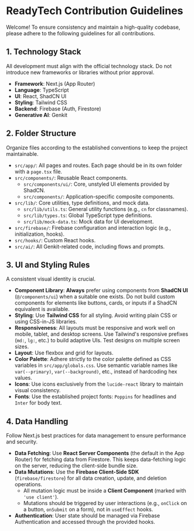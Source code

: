 # ReadyTech Contribution Guidelines

Welcome! To ensure consistency and maintain a high-quality codebase, please adhere to the following guidelines for all contributions.

## 1. Technology Stack

All development must align with the official technology stack. Do not introduce new frameworks or libraries without prior approval.

- **Framework**: Next.js (App Router)
- **Language**: TypeScript
- **UI**: React, ShadCN UI
- **Styling**: Tailwind CSS
- **Backend**: Firebase (Auth, Firestore)
- **Generative AI**: Genkit

## 2. Folder Structure

Organize files according to the established conventions to keep the project maintainable.

- `src/app/`: All pages and routes. Each page should be in its own folder with a `page.tsx` file.
- `src/components/`: Reusable React components.
    - `src/components/ui/`: Core, unstyled UI elements provided by ShadCN.
    - `src/components/`: Application-specific composite components.
- `src/lib/`: Core utilities, type definitions, and mock data.
    - `src/lib/utils.ts`: General utility functions (e.g., `cn` for classnames).
    - `src/lib/types.ts`: Global TypeScript type definitions.
    - `src/lib/mock-data.ts`: Mock data for UI development.
- `src/firebase/`: Firebase configuration and interaction logic (e.g., initialization, hooks).
- `src/hooks/`: Custom React hooks.
- `src/ai/`: All Genkit-related code, including flows and prompts.

## 3. UI and Styling Rules

A consistent visual identity is crucial.

- **Component Library**: **Always** prefer using components from **ShadCN UI** (`@/components/ui`) when a suitable one exists. Do not build custom components for elements like buttons, cards, or inputs if a ShadCN equivalent is available.
- **Styling**: Use **Tailwind CSS** for all styling. Avoid writing plain CSS or using CSS-in-JS libraries.
- **Responsiveness**: All layouts must be responsive and work well on mobile, tablet, and desktop screens. Use Tailwind's responsive prefixes (`md:`, `lg:`, etc.) to build adaptive UIs. Test designs on multiple screen sizes.
- **Layout**: Use flexbox and grid for layouts.
- **Color Palette**: Adhere strictly to the color palette defined as CSS variables in `src/app/globals.css`. Use semantic variable names like `var(--primary)`, `var(--background)`, etc., instead of hardcoding hex values.
- **Icons**: Use icons exclusively from the `lucide-react` library to maintain visual consistency.
- **Fonts**: Use the established project fonts: `Poppins` for headlines and `Inter` for body text.

## 4. Data Handling

Follow Next.js best practices for data management to ensure performance and security.

- **Data Fetching**: Use **React Server Components** (the default in the App Router) for fetching data from Firestore. This keeps data-fetching logic on the server, reducing the client-side bundle size.
- **Data Mutations**: Use the **Firebase Client-Side SDK** (`firebase/firestore`) for all data creation, update, and deletion operations.
    - All mutation logic must be inside a **Client Component** (marked with `'use client'`).
    - Mutations should be triggered by user interactions (e.g., `onClick` on a button, `onSubmit` on a form), not in `useEffect` hooks.
- **Authentication**: User state should be managed via Firebase Authentication and accessed through the provided hooks.
